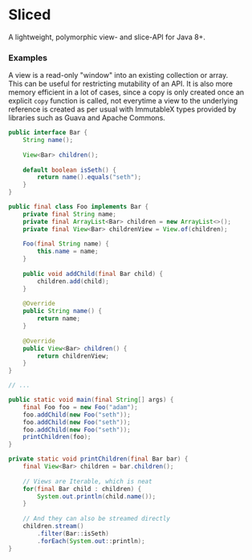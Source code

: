 # Sliced

A lightweight, polymorphic view- and slice-API for Java 8+.

### Examples

A view is a read-only "window" into an existing collection or array.  
This can be useful for restricting mutability of an API.
It is also more memory efficient in a lot of cases, since a copy is only created
once an explicit `copy` function is called, not everytime a view to the underlying
reference is created as per usual with ImmutableX types provided by libraries such
as Guava and Apache Commons.

```java
public interface Bar {
    String name();
    
    View<Bar> children();
    
    default boolean isSeth() {
        return name().equals("seth");
    }
}

public final class Foo implements Bar {
    private final String name;
    private final ArrayList<Bar> children = new ArrayList<>();
    private final View<Bar> childrenView = View.of(children);
    
    Foo(final String name) {
        this.name = name;
    }
    
    public void addChild(final Bar child) {
        children.add(child);
    }
    
    @Override
    public String name() {
        return name;
    }
    
    @Override
    public View<Bar> children() {
        return childrenView;
    }
}

// ...

public static void main(final String[] args) {
    final Foo foo = new Foo("adam");
    foo.addChild(new Foo("seth"));
    foo.addChild(new Foo("seth"));
    foo.addChild(new Foo("seth"));
    printChildren(foo);
}

private static void printChildren(final Bar bar) {
    final View<Bar> children = bar.children();
    
    // Views are Iterable, which is neat
    for(final Bar child : children) {
        System.out.println(child.name());
    }
    
    // And they can also be streamed directly
    children.stream()
        .filter(Bar::isSeth)
        .forEach(System.out::println);
}
```